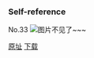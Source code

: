 ### Self-reference
No.33
![图片不见了~~~](https://imgs.xkcd.com/comics/self-reference.jpg)

[原址](https://xkcd.com//33) [下载](https://imgs.xkcd.com/comics/self-reference.jpg)

